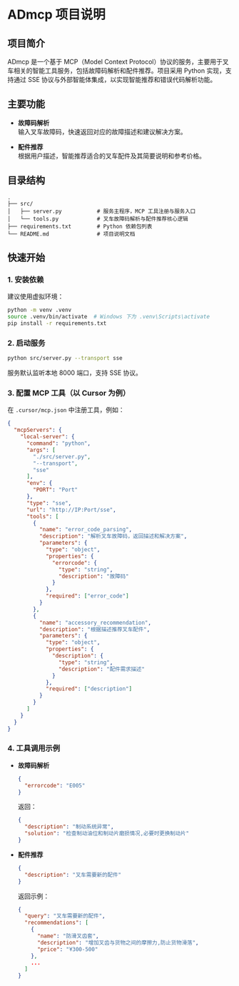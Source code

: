 # ADmcp 项目说明

## 项目简介

ADmcp 是一个基于 MCP（Model Context Protocol）协议的服务，主要用于叉车相关的智能工具服务，包括故障码解析和配件推荐。项目采用 Python 实现，支持通过 SSE 协议与外部智能体集成，以实现智能推荐和错误代码解析功能。

## 主要功能

- **故障码解析**  
  输入叉车故障码，快速返回对应的故障描述和建议解决方案。

- **配件推荐**  
  根据用户描述，智能推荐适合的叉车配件及其简要说明和参考价格。

## 目录结构

```
.
├── src/
│   ├── server.py           # 服务主程序，MCP 工具注册与服务入口
│   └── tools.py            # 叉车故障码解析与配件推荐核心逻辑
├── requirements.txt        # Python 依赖包列表
└── README.md               # 项目说明文档

```

## 快速开始

### 1. 安装依赖

建议使用虚拟环境：

```bash
python -m venv .venv
source .venv/bin/activate  # Windows 下为 .venv\Scripts\activate
pip install -r requirements.txt
```

### 2. 启动服务

```bash
python src/server.py --transport sse
```

服务默认监听本地 8000 端口，支持 SSE 协议。

### 3. 配置 MCP 工具（以 Cursor 为例）

在 `.cursor/mcp.json` 中注册工具，例如：

```json
{
  "mcpServers": {
    "local-server": {
      "command": "python",
      "args": [
        "./src/server.py",
        "--transport",
        "sse"
      ],
      "env": {
        "PORT": "Port"
      },
      "type": "sse",
      "url": "http://IP:Port/sse",
      "tools": [
        {
          "name": "error_code_parsing",
          "description": "解析叉车故障码，返回描述和解决方案",
          "parameters": {
            "type": "object",
            "properties": {
              "errorcode": {
                "type": "string",
                "description": "故障码"
              }
            },
            "required": ["error_code"]
          }
        },
        {
          "name": "accessory_recommendation",
          "description": "根据描述推荐叉车配件",
          "parameters": {
            "type": "object",
            "properties": {
              "description": {
                "type": "string",
                "description": "配件需求描述"
              }
            },
            "required": ["description"]
          }
        }
      ]
    }
  }
}
```

### 4. 工具调用示例

- **故障码解析**

  ```json
  {
    "errorcode": "E005"
  }
  ```
  返回：
  ```json
  {
    "description": "制动系统异常",
    "solution": "检查制动油位和制动片磨损情况,必要时更换制动片"
  }
  ```

- **配件推荐**

  ```json
  {
    "description": "叉车需要新的配件"
  }
  ```
  返回示例：
  ```json
  {
    "query": "叉车需要新的配件",
    "recommendations": [
      {
        "name": "防滑叉齿套",
        "description": "增加叉齿与货物之间的摩擦力,防止货物滑落",
        "price": "¥300-500"
      },
      ...
    ]
  }
  ```